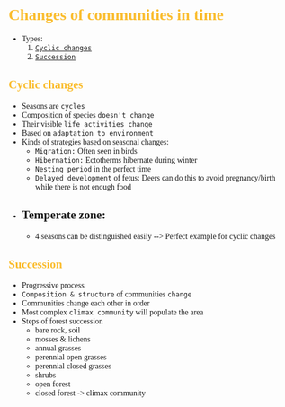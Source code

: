 <span style="font-family:'cascadia code'">

# <span style="color:#fabd2f">Changes of communities in time
- Types:
  1. [`Cyclic changes`](#cyclic-changes)
  2. [`Succession`](#succession)

## <span style="color:#fabd2f"> Cyclic changes
- Seasons are `cycles`
- Composition of species `doesn't change`
- Their visible `life activities change`
- Based on `adaptation to environment`
- Kinds of strategies based on seasonal changes:
  - `Migration:` Often seen in birds
  - `Hibernation:` Ectotherms hibernate during winter
  - `Nesting period` in the perfect time
  - `Delayed development` of fetus: Deers can do this to avoid pregnancy/birth  while there is not enough food
- Temperate zone:
  - 
  - 4 seasons can be distinguished easily --> Perfect example for cyclic changes

## <span style="color:#fabd2f"> Succession
- Progressive process
- `Composition & structure` of communities `change`
- Communities change each other in order
- Most complex `climax community` will populate the area
- Steps of forest succession
  - bare rock, soil
  - mosses & lichens
  - annual grasses
  - perennial open grasses
  - perennial closed grasses
  - shrubs
  - open forest
  - closed forest -> climax community
 